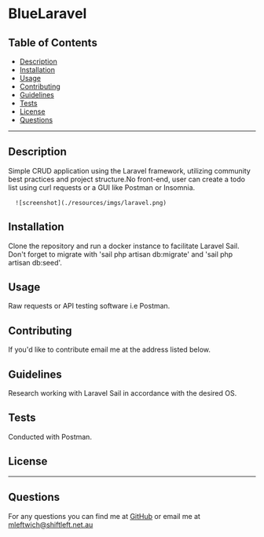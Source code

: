 
  
  # BlueLaravel
  
  ## Table of Contents
  * [Description](#description)
  * [Installation](#installation)
  * [Usage](#usage)
  * [Contributing](#contributing)
  * [Guidelines](#guidelines)
  * [Tests](#tests)
  * [License](#license)
  * [Questions](#questions)
---

  ## Description
  Simple CRUD application using the Laravel framework, utilizing community best practices and project structure.No front-end, user can create a todo list using curl requests or a GUI like Postman or Insomnia.

      ![screenshot](./resources/imgs/laravel.png)

  ## Installation
   Clone the repository and run a docker instance to facilitate Laravel Sail. Don't forget to migrate with 'sail php artisan db:migrate' and 'sail php artisan db:seed'.


  ## Usage
   Raw requests or API testing software i.e Postman.


  ## Contributing
   If you'd like to contribute email me at the address listed below.


  ## Guidelines
   Research working with Laravel Sail in accordance with the desired OS.


  ## Tests
   Conducted with Postman.


  ## License
   

   ---

  ## Questions
   For any questions you can find me at [GitHub](https://github.com/mleftwich) or email me at [mleftwich@shiftleft.net.au](mailto:mleftwich@shiftleft.net.au) 
